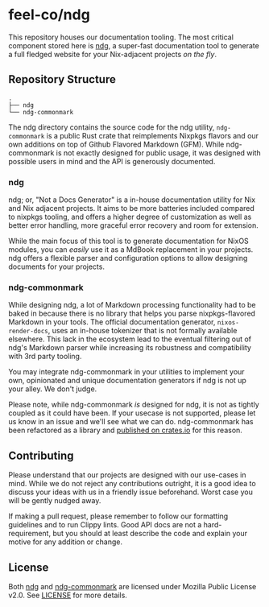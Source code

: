 # feel-co/ndg

This repository houses our documentation tooling. The most critical component
stored here is [ndg](./ndg), a super-fast documentation tool to generate a full
fledged website for your Nix-adjacent projects _on the fly_.

## Repository Structure

```plaintext
.
├── ndg
└── ndg-commonmark
```

The ndg directory contains the source code for the ndg utility, `ndg-commonmark`
is a public Rust crate that reimplements Nixpkgs flavors and our own additions
on top of Github Flavored Markdown (GFM). While ndg-commonmark is not exactly
designed for public usage, it was designed with possible users in mind and the
API is generously documented.

### ndg

ndg; or, "Not a Docs Generator" is a in-house documentation utility for Nix and
Nix adjacent projects. It aims to be more batteries included compared to nixpkgs
tooling, and offers a higher degree of customization as well as better error
handling, more graceful error recovery and room for extension.

While the main focus of this tool is to generate documentation for NixOS
modules, you can _easily_ use it as a MdBook replacement in your projects. ndg
offers a flexible parser and configuration options to allow designing documents
for your projects.

### ndg-commonmark

[published on crates.io]: https://crates.io/crates/ndg-commonmark

While designing ndg, a lot of Markdown processing functionality had to be baked
in because there is no library that helps you parse nixpkgs-flavored Markdown in
your tools. The official documentation generator, `nixos-render-docs`, uses an
in-house tokenizer that is not formally available elsewhere. This lack in the
ecosystem lead to the eventual filtering out of ndg's Markdown parser while
increasing its robustness and compatibility with 3rd party tooling.

You may integrate ndg-commonmark in your utilities to implement your own,
opinionated and unique documentation generators if ndg is not up your alley. We
don't judge.

Please note, while ndg-commonmark _is_ designed for ndg, it is not as tightly
coupled as it could have been. If your usecase is not supported, please let us
know in an issue and we'll see what we can do. ndg-commonmark has been
refactored as a library and [published on crates.io] for this reason.

## Contributing

Please understand that our projects are designed with our use-cases in mind.
While we do not reject any contributions outright, it is a good idea to discuss
your ideas with us in a friendly issue beforehand. Worst case you will be gently
nudged away.

If making a pull request, please remember to follow our formatting guidelines
and to run Clippy lints. Good API docs are not a hard-requirement, but you
should at least describe the code and explain your motive for any addition or
change.

## License

Both [ndg](./ndg) and [ndg-commonmark](./ndg-commonmark) are licensed under
Mozilla Public License v2.0. See [LICENSE](./LICENSE) for more details.
